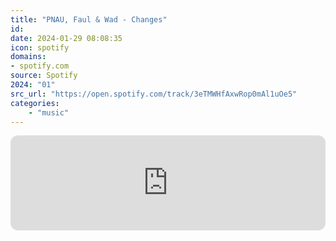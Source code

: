 ```yaml
---
title: "PNAU, Faul & Wad - Changes"
id: 
date: 2024-01-29 08:08:35
icon: spotify
domains:
- spotify.com
source: Spotify
2024: "01"
src_url: "https://open.spotify.com/track/3eTMWHfAxwRop0mAl1uOe5"
categories:
    - "music"
---
```

<iframe style="border-radius: 12px" width="100%" height="152" title="Spotify Embed: Changes" frameborder="0" allowfullscreen allow="autoplay; clipboard-write; encrypted-media; fullscreen; picture-in-picture" loading="lazy" src="https://open.spotify.com/embed/track/3eTMWHfAxwRop0mAl1uOe5?utm_source=oembed"></iframe>

